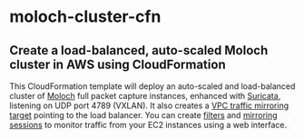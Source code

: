 # moloch-cluster-cfn
Create a load-balanced, auto-scaled Moloch cluster in AWS using CloudFormation
---
This CloudFormation template will deploy an auto-scaled and load-balanced cluster of [Moloch](https://molo.ch) full packet capture instances, enhanced with [Suricata](https://suricata-ids.org/), listening on UDP port 4789 (VXLAN). 
It also creates a [VPC traffic mirroring target](https://docs.aws.amazon.com/vpc/latest/mirroring/traffic-mirroring-target.html) pointing to the load balancer. You can create [filters](https://docs.aws.amazon.com/vpc/latest/mirroring/traffic-mirroring-filter.html) and [mirroring sessions](https://docs.aws.amazon.com/vpc/latest/mirroring/traffic-mirroring-session.html) to monitor traffic from your EC2 instances using a web interface.
